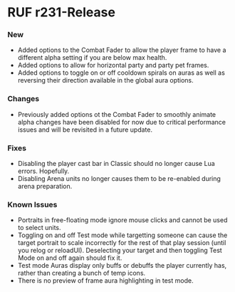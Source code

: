# RUF r231-Release
### New
* Added options to the Combat Fader to allow the player frame to have a different alpha setting if you are below max health.
* Added options to allow for horizontal party and party pet frames.
* Added options to toggle on or off cooldown spirals on auras as well as reversing their direction available in the global aura options.

### Changes
* Previously added options ot the Combat Fader to smoothly animate alpha changes have been disabled for now due to critical performance issues and will be revisited in a future update.

### Fixes
* Disabling the player cast bar in Classic should no longer cause Lua errors. Hopefully.
* Disabling Arena units no longer causes them to be re-enabled during arena preparation.

### Known Issues
* Portraits in free-floating mode ignore mouse clicks and cannot be used to select units.
* Toggling on and off Test mode while targetting someone can cause the target portrait to scale incorrectly for the rest of that play session (until you relog or reloadUI). Deselecting your target and then toggling Test Mode on and off again should fix it.
* Test mode Auras display only buffs or debuffs the player currently has, rather than creating a bunch of temp icons.
* There is no preview of frame aura highlighting in test mode.